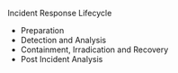 Incident Response Lifecycle

- Preparation
- Detection and Analysis
- Containment, Irradication and Recovery
- Post Incident Analysis